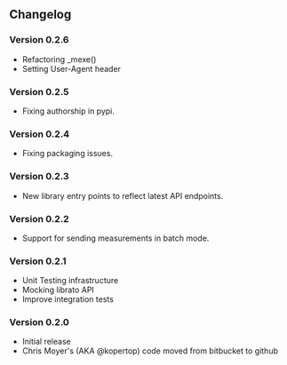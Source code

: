 ## Changelog

### Version 0.2.6
* Refactoring _mexe()
* Setting User-Agent header

### Version 0.2.5
* Fixing authorship in pypi.

### Version 0.2.4
* Fixing packaging issues.

### Version 0.2.3
* New library entry points to reflect latest API endpoints.

### Version 0.2.2
* Support for sending measurements in batch mode.

### Version 0.2.1
* Unit Testing infrastructure
* Mocking librato API
* Improve integration tests

### Version 0.2.0
* Initial release
* Chris Moyer's (AKA @kopertop) code moved from bitbucket to github
